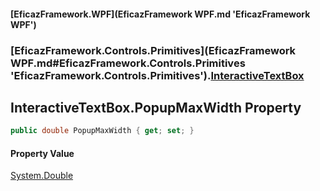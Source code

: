 #### [EficazFramework.WPF](EficazFramework WPF.md 'EficazFramework WPF')
### [EficazFramework.Controls.Primitives](EficazFramework WPF.md#EficazFramework.Controls.Primitives 'EficazFramework.Controls.Primitives').[InteractiveTextBox](EficazFramework.Controls.Primitives/InteractiveTextBox.md 'EficazFramework.Controls.Primitives.InteractiveTextBox')

## InteractiveTextBox.PopupMaxWidth Property

```csharp
public double PopupMaxWidth { get; set; }
```

#### Property Value
[System.Double](https://docs.microsoft.com/en-us/dotnet/api/System.Double 'System.Double')